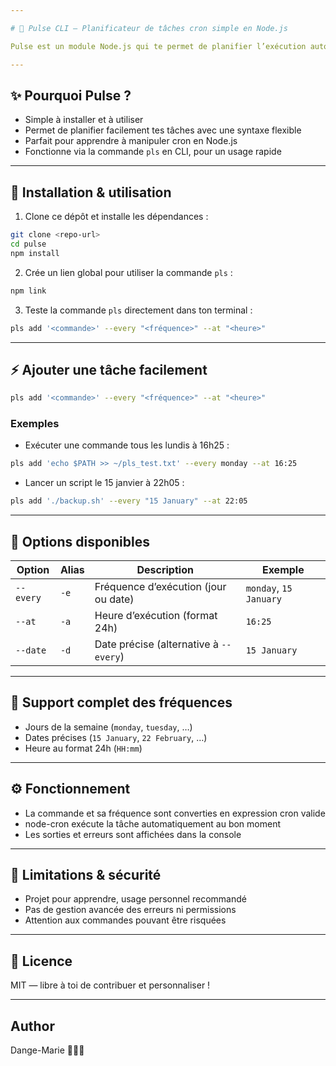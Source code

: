 ```yaml
---

# 🚀 Pulse CLI — Planificateur de tâches cron simple en Node.js

Pulse est un module Node.js qui te permet de planifier l’exécution automatique de commandes ou scripts avec une syntaxe intuitive, basée sur node-cron.

---
```


## ✨ Pourquoi Pulse ?

* Simple à installer et à utiliser
* Permet de planifier facilement tes tâches avec une syntaxe flexible
* Parfait pour apprendre à manipuler cron en Node.js
* Fonctionne via la commande `pls` en CLI, pour un usage rapide

---

## 🔧 Installation & utilisation

1. Clone ce dépôt et installe les dépendances :

```bash
git clone <repo-url>
cd pulse
npm install
```

2. Crée un lien global pour utiliser la commande `pls` :

```bash
npm link
```

3. Teste la commande `pls` directement dans ton terminal :

```bash
pls add '<commande>' --every "<fréquence>" --at "<heure>"
```

---

## ⚡ Ajouter une tâche facilement

```bash
pls add '<commande>' --every "<fréquence>" --at "<heure>"
```

### Exemples

* Exécuter une commande tous les lundis à 16h25 :

```bash
pls add 'echo $PATH >> ~/pls_test.txt' --every monday --at 16:25
```

* Lancer un script le 15 janvier à 22h05 :

```bash
pls add './backup.sh' --every "15 January" --at 22:05
```

---

## 🧩 Options disponibles

| Option    | Alias | Description                            | Exemple                |
| --------- | ----- | -------------------------------------- | ---------------------- |
| `--every` | `-e`  | Fréquence d’exécution (jour ou date)   | `monday`, `15 January` |
| `--at`    | `-a`  | Heure d’exécution (format 24h)         | `16:25`                |
| `--date`  | `-d`  | Date précise (alternative à `--every`) | `15 January`           |

---

## 📅 Support complet des fréquences

* Jours de la semaine (`monday`, `tuesday`, …)
* Dates précises (`15 January`, `22 February`, …)
* Heure au format 24h (`HH:mm`)

---

## ⚙️ Fonctionnement

* La commande et sa fréquence sont converties en expression cron valide
* node-cron exécute la tâche automatiquement au bon moment
* Les sorties et erreurs sont affichées dans la console

---

## 🚧 Limitations & sécurité

* Projet pour apprendre, usage personnel recommandé
* Pas de gestion avancée des erreurs ni permissions
* Attention aux commandes pouvant être risquées

---

## 📜 Licence

MIT — libre à toi de contribuer et personnaliser !

---

## Author
Dange-Marie 🧑🏾‍💻
